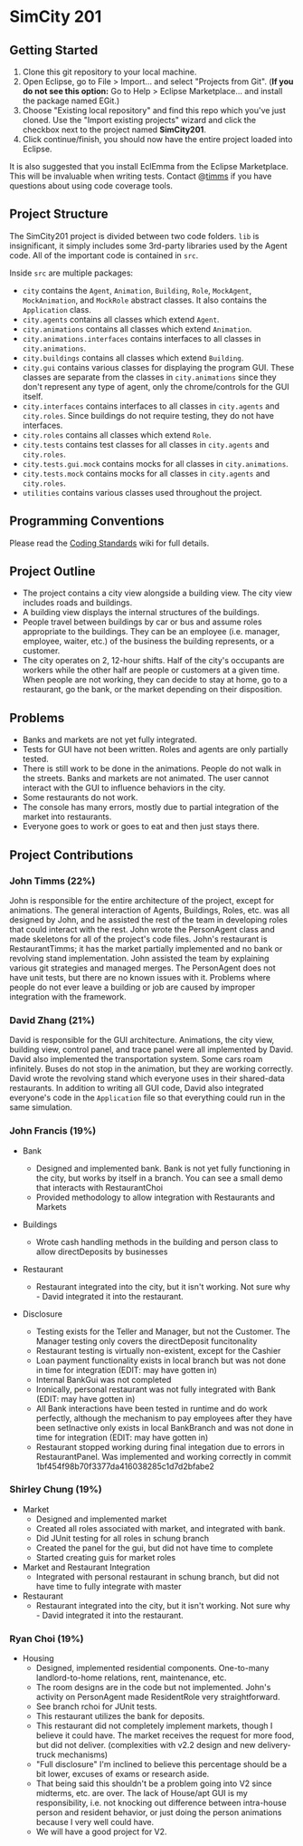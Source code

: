 SimCity 201
===========

## Getting Started

1. Clone this git repository to your local machine.
2. Open Eclipse, go to File > Import... and select "Projects from Git". (**If you do not see this option:** Go to Help > Eclipse Marketplace... and install the package named EGit.) 
3. Choose "Existing local repository" and find this repo which you've just cloned. Use the "Import existing projects" wizard and click the checkbox next to the project named **SimCity201**.
4. Click continue/finish, you should now have the entire project loaded into Eclipse.

It is also suggested that you install EclEmma from the Eclipse Marketplace. This will be invaluable when writing tests. Contact @[timms](https://github.com/timms) if you have questions about using code coverage tools.

## Project Structure 

The SimCity201 project is divided between two code folders. `lib` is insignificant, it simply includes some 3rd-party libraries used by the Agent code. All of the important code is contained in `src`.

Inside `src` are multiple packages:

* `city` contains the `Agent`, `Animation`, `Building`, `Role`, `MockAgent`, `MockAnimation`, and `MockRole` abstract classes. It also contains the `Application` class.
* `city.agents` contains all classes which extend `Agent`.
* `city.animations` contains all classes which extend `Animation`.
* `city.animations.interfaces` contains interfaces to all classes in `city.animations`.
* `city.buildings` contains all classes which extend `Building`.
* `city.gui` contains various classes for displaying the program GUI. These classes are separate from the classes in `city.animations` since they don't represent any type of agent, only the chrome/controls for the GUI itself.
* `city.interfaces` contains interfaces to all classes in `city.agents` and `city.roles`. Since buildings do not require testing, they do not have interfaces.
* `city.roles` contains all classes which extend `Role`.
* `city.tests` contains test classes for all classes in `city.agents` and `city.roles`.
* `city.tests.gui.mock` contains mocks for all classes in `city.animations`.
* `city.tests.mock` contains mocks for all classes in `city.agents` and `city.roles`.
* `utilities` contains various classes used throughout the project.

## Programming Conventions

Please read the [Coding Standards](https://github.com/usc-csci201-fall2013/team17/wiki/Coding-Standards) wiki for full details.

## Project Outline
 - The project contains a city view alongside a building view. The city view includes roads and buildings.
 - A building view displays the internal structures of the buildings. 
 - People travel between buildings by car or bus and assume roles appropriate to the buildings. They can be an employee (i.e. manager, employee, waiter, etc.) of the business the building represents, or a customer. 
 - The city operates on 2, 12-hour shifts. Half of the city's occupants are workers while the other half are people or customers at a given time. When people are not working, they can decide to stay at home, go to a restaurant, go the bank, or the market depending on their disposition.

## Problems
 - Banks and markets are not yet fully integrated.
 - Tests for GUI have not been written. Roles and agents are only partially tested.
 - There is still work to be done in the animations. People do not walk in the streets. Banks and markets are not animated. The user cannot interact with the GUI to influence behaviors in the city.
 - Some restaurants do not work.
 - The console has many errors, mostly due to partial integration of the market into restaurants.
 - Everyone goes to work or goes to eat and then just stays there.
 
## Project Contributions
### John Timms (22%)

John is responsible for the entire architecture of the project, except for animations. The general interaction of Agents, Buildings, Roles, etc. was all designed by John, and he assisted
the rest of the team in developing roles that could interact with the rest. John wrote the PersonAgent class and made skeletons for all of the project's code files. John's restaurant is 
RestaurantTimms; it has the market partially implemented and no bank or revolving stand implementation. John assisted the team by explaining various git strategies and managed merges.
The PersonAgent does not have unit tests, but there are no known issues with it. Problems where people do not ever leave a building or job are caused by improper integration with the framework.
 
### David Zhang (21%)

David is responsible for the GUI architecture. Animations, the city view, building view, control panel, and trace panel were all implemented by David. David also implemented the transportation
system. Some cars roam infinitely. Buses do not stop in the animation, but they are working correctly. David wrote the revolving stand which everyone uses in their shared-data restaurants. In
addition to writing all GUI code, David also integrated everyone's code in the `Application` file so that everything could run in the same simulation.

### John Francis (19%)
* Bank
  - Designed and implemented bank. Bank is not yet fully functioning in the city, but works by itself in a branch. You can see a small demo that interacts with RestaurantChoi
  - Provided methodology to allow integration with Restaurants and Markets
* Buildings
  - Wrote cash handling methods in the building and person class to allow directDeposits by businesses
* Restaurant
  - Restaurant integrated into the city, but it isn't working. Not sure why - David integrated it into the restaurant. 

* Disclosure
  - Testing exists for the Teller and Manager, but not the Customer. The Manager testing only covers the directDeposit funcitonality
  - Restaurant testing is virtually non-existent, except for the Cashier
  - Loan payment functionality exists in local branch but was not done in time for integration (EDIT: may have gotten in)
  - Internal BankGui was not completed
  - Ironically, personal restaurant was not fully integrated with Bank (EDIT: may have gotten in)
  - All Bank interactions have been tested in runtime and do work perfectly, although the mechanism to pay employees after they have been setInactive only exists in local BankBranch and was not done in time for integration (EDIT: may have gotten in)
  - Restaurant stopped working during final integation due to errors in RestaurantPanel. Was implemented and working correctly in commit 1bf454f98b70f3377da416038285c1d7d2bfabe2

### Shirley Chung (19%)
* Market
  - Designed and implemented market
  - Created all roles associated with market, and integrated with bank.
  - Did JUnit testing for all roles in schung branch
  - Created the panel for the gui, but did not have time to complete
  - Started creating guis for market roles
* Market and Restaurant Integration
  - Integrated with personal restaurant in schung branch, but did not have time to fully integrate with master
* Restaurant
  - Restaurant integrated into the city, but it isn't working. Not sure why - David integrated it into the restaurant. 

### Ryan Choi (19%)
* Housing
  - Designed, implemented residential components. One-to-many landlord-to-home relations, rent, maintenance, etc.
  - The room designs are in the code but not implemented. John's activity on PersonAgent made ResidentRole very straightforward.
  - See branch rchoi for JUnit tests.
  - This restaurant utilizes the bank for deposits.
  - This restaurant did not completely implement markets, though I believe it could have. The market receives the request for more food, but did not deliver. (complexities with v2.2 design and new delivery-truck mechanisms)
  - "Full disclosure" I'm inclined to believe this percentage should be a bit lower, excuses of exams or research aside. 
  - That being said this shouldn't be a problem going into V2 since midterms, etc. are over. The lack of House/apt GUI is my responsibility, i.e. not knocking out difference between intra-house person and resident behavior, or just doing the person animations because I very well could have.
  - We will have a good project for V2.
